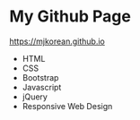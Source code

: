 # My Github Page
https://mjkorean.github.io
- HTML
- CSS
- Bootstrap
- Javascript
- jQuery
- Responsive Web Design
